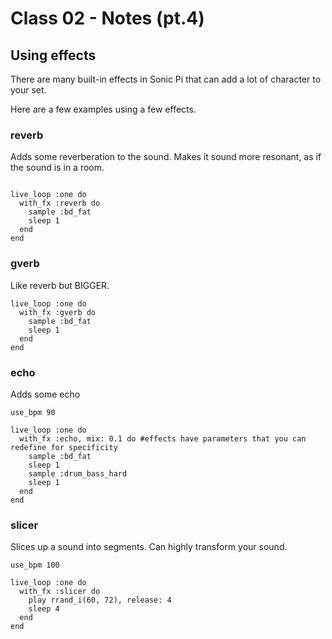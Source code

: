 # Class 02 - Notes (pt.4)

## Using effects 

There are many built-in effects in Sonic Pi that can add a lot of character to your set.

Here are a few examples using a few effects.

### reverb
Adds some reverberation to the sound. 
Makes it sound more resonant, as if the sound is in a room.
```

live_loop :one do
  with_fx :reverb do
    sample :bd_fat
    sleep 1
  end
end
```


### gverb
Like reverb but BIGGER.

```
live_loop :one do
  with_fx :gverb do
    sample :bd_fat
    sleep 1
  end
end
```

### echo
Adds some echo
```
use_bpm 90

live_loop :one do
  with_fx :echo, mix: 0.1 do #effects have parameters that you can redefine for specificity
    sample :bd_fat
    sleep 1
    sample :drum_bass_hard
    sleep 1
  end
end
```
### slicer
Slices up a sound into segments. Can highly transform your sound.
```
use_bpm 100

live_loop :one do
  with_fx :slicer do
    play rrand_i(60, 72), release: 4
    sleep 4
  end
end
```

